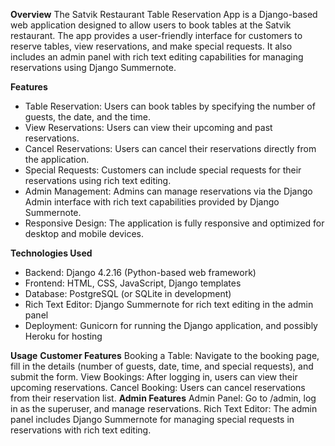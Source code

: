 **Overview**
The Satvik Restaurant Table Reservation App is a Django-based web application designed to allow users to book tables at the Satvik restaurant. The app provides a user-friendly interface for customers to reserve tables, view reservations, and make special requests. It also includes an admin panel with rich text editing capabilities for managing reservations using Django Summernote.

**Features**
- Table Reservation: Users can book tables by specifying the number of guests, the date, and the time.
- View Reservations: Users can view their upcoming and past reservations.
- Cancel Reservations: Users can cancel their reservations directly from the application.
- Special Requests: Customers can include special requests for their reservations using rich text editing.
- Admin Management: Admins can manage reservations via the Django Admin interface with rich text capabilities provided by Django Summernote.
- Responsive Design: The application is fully responsive and optimized for desktop and mobile devices.

**Technologies Used**
- Backend: Django 4.2.16 (Python-based web framework)
- Frontend: HTML, CSS, JavaScript, Django templates
- Database: PostgreSQL (or SQLite in development)
- Rich Text Editor: Django Summernote for rich text editing in the admin panel
- Deployment: Gunicorn for running the Django application, and possibly Heroku for hosting

**Usage**
**Customer Features**
Booking a Table: Navigate to the booking page, fill in the details (number of guests, date, time, and special requests), and submit the form.
View Bookings: After logging in, users can view their upcoming reservations.
Cancel Booking: Users can cancel reservations from their reservation list.
**Admin Features**
Admin Panel: Go to /admin, log in as the superuser, and manage reservations.
Rich Text Editor: The admin panel includes Django Summernote for managing special requests in reservations with rich text editing.

